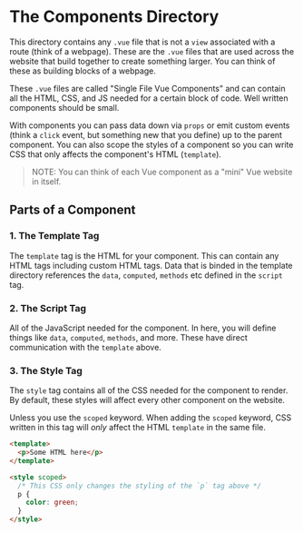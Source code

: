 # The Components Directory

This directory contains any `.vue` file that is not a `view` associated with a route (think of a webpage). These are the `.vue` files that are used across the website that build together to create something larger. You can think of these as building blocks of a webpage.

These `.vue` files are called "Single File Vue Components" and can contain all the HTML, CSS, and JS needed for a certain block of code. Well written components should be small.

With components you can pass data down via `props` or emit custom events (think a `click` event, but something new that you define) up to the parent component. You can also scope the styles of a component so you can write CSS that only affects the component's HTML (`template`).

> NOTE: You can think of each Vue component as a "mini" Vue website in itself.

## Parts of a Component

### 1. The Template Tag
The `template` tag is the HTML for your component. This can contain any HTML tags including custom HTML tags. Data that is binded in the template directory references the `data`, `computed`, `methods` etc defined in the `script` tag.

### 2. The Script Tag
All of the JavaScript needed for the component. In here, you will define things like `data`, `computed`, `methods`, and more. These have direct communication with the `template` above.

### 3. The Style Tag
The `style` tag contains all of the CSS needed for the component to render. By default, these styles will affect every other component on the website.

Unless you use the `scoped` keyword. When adding the `scoped` keyword, CSS written in this tag will _only_ affect the HTML `template` in the same file.

```html
<template>
  <p>Some HTML here</p>
</template>

<style scoped>
  /* This CSS only changes the styling of the `p` tag above */  
  p {
    color: green;
  }
</style>
```